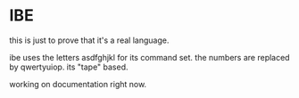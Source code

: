 # IBE

this is just to prove that it's a real language.

ibe uses the letters asdfghjkl for its command set. the numbers are replaced by qwertyuiop. its "tape" based.

working on documentation right now.
